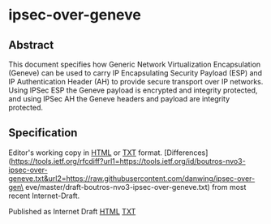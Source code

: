 # ipsec-over-geneve

## Abstract 
This document specifies how Generic Network Virtualization
Encapsulation (Geneve) can be used to carry IP Encapsulating Security
Payload (ESP) and IP Authentication Header (AH) to provide secure
transport over IP networks. Using IPSec ESP the Geneve payload is
encrypted and integrity protected, and using IPSec AH the Geneve headers
and payload are integrity protected.

## Specification
Editor's working copy in [HTML](http://htmlpreview.github.io/?https://raw.githubusercontent.com/danwing/ipsec-over-geneve/master/draft-boutros-nvo3-ipsec-over-geneve.html) or [TXT](https://raw.githubusercontent.com/danwing/ipsec-over-geneve/master/draft-boutros-nvo3-ipsec-over-geneve.txt) format.  [Differences](https://tools.ietf.org/rfcdiff?url1=https://tools.ietf.org/id/boutros-nvo3-ipsec-over-geneve.txt&url2=https://raw.githubusercontent.com/danwing/ipsec-over-gen\
eve/master/draft-boutros-nvo3-ipsec-over-geneve.txt) from most recent Internet-Draft.

Published as Internet Draft [HTML](https://tools.ietf.org/html/draft-boutros-nvo3-ipsec-over-geneve) [TXT](https://tools.ietf.org/txt/boutros-nvo3-ipsec-over-geneve)

